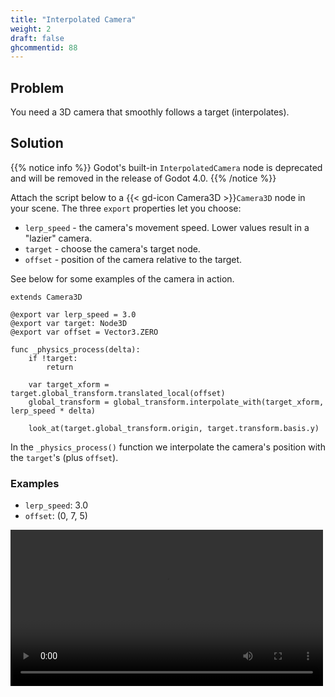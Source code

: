 ```yaml
---
title: "Interpolated Camera"
weight: 2
draft: false
ghcommentid: 88
---
```

## Problem

You need a 3D camera that smoothly follows a target (interpolates).

## Solution

{{% notice info %}}
Godot's built-in `InterpolatedCamera` node is deprecated and will be removed in the release of Godot 4.0.
{{% /notice %}}

Attach the script below to a {{< gd-icon Camera3D >}}`Camera3D` node in your scene. The three `export` properties let you choose:

* `lerp_speed` - the camera's movement speed. Lower values result in a "lazier" camera.
* `target` - choose the camera's target node.
* `offset` - position of the camera relative to the target.

See below for some examples of the camera in action.

```gdscript
extends Camera3D

@export var lerp_speed = 3.0
@export var target: Node3D
@export var offset = Vector3.ZERO

func _physics_process(delta):
    if !target:
        return

    var target_xform = target.global_transform.translated_local(offset)
    global_transform = global_transform.interpolate_with(target_xform, lerp_speed * delta)

    look_at(target.global_transform.origin, target.transform.basis.y)
```

In the `_physics_process()` function we interpolate the camera's position with the `target`'s (plus `offset`).

### Examples

* `lerp_speed`: 3.0
* `offset`: (0, 7, 5)


<video width="500" controls src="/godot_recipes/4.x/img/3d_sphere_car_07.webm"></video>
